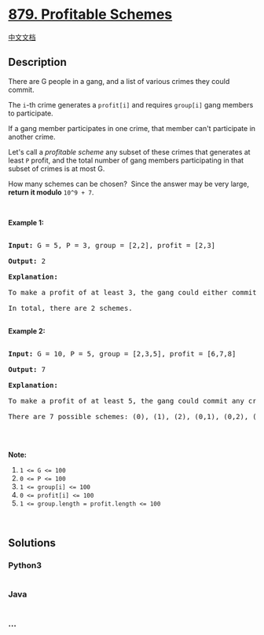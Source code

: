 # [879. Profitable Schemes](https://leetcode.com/problems/profitable-schemes)

[中文文档](/solution/0800-0899/0879.Profitable%20Schemes/README.md)

## Description

<p>There are G people in a gang, and a list of various crimes they could commit.</p>

<p>The <code>i</code>-th crime generates a <code>profit[i]</code> and requires <code>group[i]</code> gang members to participate.</p>

<p>If a gang member participates in one crime, that member can&#39;t participate in another crime.</p>

<p>Let&#39;s call a <em>profitable&nbsp;scheme</em>&nbsp;any subset of these crimes that generates at least <code>P</code> profit, and the total number of gang members participating in that subset of crimes is at most G.</p>

<p>How many schemes can be chosen?&nbsp; Since the answer may be very&nbsp;large, <strong>return it modulo</strong> <code>10^9 + 7</code>.</p>

<p>&nbsp;</p>

<p><strong>Example 1:</strong></p>

<pre>

<strong>Input: </strong>G = <span id="example-input-1-1">5</span>, P = <span id="example-input-1-2">3</span>, group = <span id="example-input-1-3">[2,2]</span>, profit = <span id="example-input-1-4">[2,3]</span>

<strong>Output: </strong><span id="example-output-1">2</span>

<strong>Explanation: </strong>

To make a profit of at least 3, the gang could either commit crimes 0 and 1, or just crime 1.

In total, there are 2 schemes.

</pre>

<div>

<p><strong>Example 2:</strong></p>

<pre>

<strong>Input: </strong>G = <span id="example-input-2-1">10</span>, P = <span id="example-input-2-2">5</span>, group = <span id="example-input-2-3">[2,3,5]</span>, profit = <span id="example-input-2-4">[6,7,8]</span>

<strong>Output: </strong><span id="example-output-2">7</span>

<strong>Explanation: </strong>

To make a profit of at least 5, the gang could commit any crimes, as long as they commit one.

There are 7 possible schemes: (0), (1), (2), (0,1), (0,2), (1,2), and (0,1,2).

</pre>

<p>&nbsp;</p>

</div>

<p><strong>Note:</strong></p>

<ol>
    <li><code>1 &lt;= G &lt;= 100</code></li>
    <li><code>0 &lt;= P &lt;= 100</code></li>
    <li><code>1 &lt;= group[i] &lt;= 100</code></li>
    <li><code>0 &lt;= profit[i] &lt;= 100</code></li>
    <li><code>1 &lt;= group.length = profit.length &lt;= 100</code></li>
</ol>

<div>

<div>&nbsp;</div>

</div>

## Solutions

<!-- tabs:start -->

### **Python3**

```python

```

### **Java**

```java

```

### **...**

```

```

<!-- tabs:end -->
